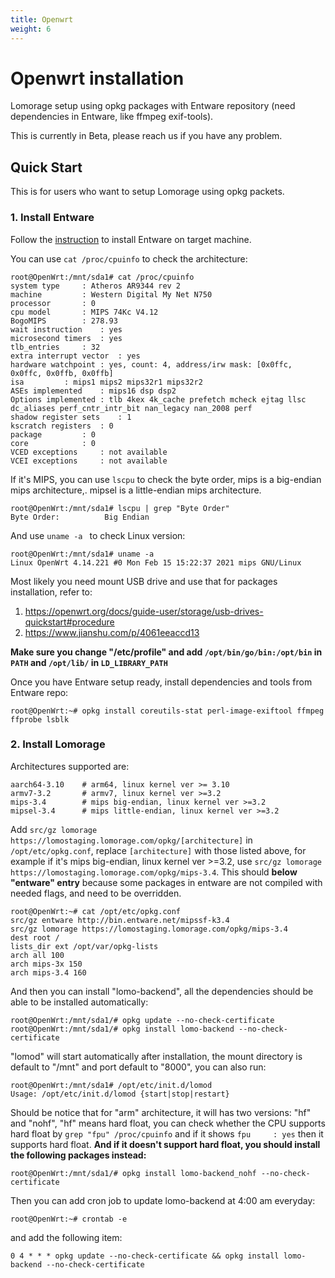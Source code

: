 ```yaml
---
title: Openwrt
weight: 6
---
```


# Openwrt installation

Lomorage setup using opkg packages with Entware repository (need dependencies in Entware, like ffmpeg exif-tools).

This is currently in Beta, please reach us if you have any problem.

## Quick Start

This is for users who want to setup Lomorage using opkg packets.

### 1. Install Entware

Follow the [instruction](https://github.com/Entware/Entware/wiki/Alternative-install-vs-standard) to install Entware on target machine.

You can use `cat /proc/cpuinfo` to check the architecture:

```
root@OpenWrt:/mnt/sda1# cat /proc/cpuinfo 
system type		: Atheros AR9344 rev 2
machine			: Western Digital My Net N750
processor		: 0
cpu model		: MIPS 74Kc V4.12
BogoMIPS		: 278.93
wait instruction	: yes
microsecond timers	: yes
tlb_entries		: 32
extra interrupt vector	: yes
hardware watchpoint	: yes, count: 4, address/irw mask: [0x0ffc, 0x0ffc, 0x0ffb, 0x0ffb]
isa			: mips1 mips2 mips32r1 mips32r2
ASEs implemented	: mips16 dsp dsp2
Options implemented	: tlb 4kex 4k_cache prefetch mcheck ejtag llsc dc_aliases perf_cntr_intr_bit nan_legacy nan_2008 perf
shadow register sets	: 1
kscratch registers	: 0
package			: 0
core			: 0
VCED exceptions		: not available
VCEI exceptions		: not available
```

 If it's MIPS, you can use `lscpu` to check the byte order, mips is a big-endian mips architecture,. mipsel is a little-endian mips architecture.

```
root@OpenWrt:/mnt/sda1# lscpu | grep "Byte Order"
Byte Order:          Big Endian
```

And use `uname -a ` to check Linux version:

```
root@OpenWrt:/mnt/sda1# uname -a
Linux OpenWrt 4.14.221 #0 Mon Feb 15 15:22:37 2021 mips GNU/Linux
```

Most likely you need mount USB drive and use that for packages installation, refer to:

1. https://openwrt.org/docs/guide-user/storage/usb-drives-quickstart#procedure
2. https://www.jianshu.com/p/4061eeaccd13

**Make sure you change "/etc/profile" and add `/opt/bin/go/bin:/opt/bin` in `PATH` and `/opt/lib/` in `LD_LIBRARY_PATH`**

Once you have Entware setup ready, install dependencies and tools from Entware repo:

```
root@OpenWrt:~# opkg install coreutils-stat perl-image-exiftool ffmpeg ffprobe lsblk
```

### 2. Install Lomorage

Architectures supported are:

```
aarch64-3.10    # arm64, linux kernel ver >= 3.10
armv7-3.2       # armv7, linux kernel ver >=3.2
mips-3.4        # mips big-endian, linux kernel ver >=3.2
mipsel-3.4      # mips little-endian, linux kernel ver >=3.2
```

Add `src/gz lomorage https://lomostaging.lomorage.com/opkg/[architecture]` in `/opt/etc/opkg.conf`, replace `[architecture]` with those listed above, for example if it's mips big-endian, linux kernel ver >=3.2, use `src/gz lomorage https://lomostaging.lomorage.com/opkg/mips-3.4`. This should **below "entware" entry** because some packages in entware are not compiled with needed flags, and need to be overridden.

```
root@OpenWrt:~# cat /opt/etc/opkg.conf
src/gz entware http://bin.entware.net/mipssf-k3.4
src/gz lomorage https://lomostaging.lomorage.com/opkg/mips-3.4
dest root /
lists_dir ext /opt/var/opkg-lists
arch all 100
arch mips-3x 150
arch mips-3.4 160
```

And then you can install "lomo-backend", all the dependencies should be able to be installed automatically:

```
root@OpenWrt:/mnt/sda1/# opkg update --no-check-certificate
root@OpenWrt:/mnt/sda1/# opkg install lomo-backend --no-check-certificate
```

"lomod" will start automatically after installation, the mount directory is default to "/mnt" and port default to "8000", you can also run:

```
root@OpenWrt:/mnt/sda1# /opt/etc/init.d/lomod
Usage: /opt/etc/init.d/lomod {start|stop|restart}
```

Should be notice that for "arm" architecture, it will has two versions: "hf" and "nohf", "hf" means hard float, you can check whether the CPU supports hard float by `grep "fpu" /proc/cpuinfo` and if it shows `fpu     : yes` then it supports hard float. **And if it doesn't support hard float, you should install the following packages instead:**

```
root@OpenWrt:/mnt/sda1/# opkg install lomo-backend_nohf --no-check-certificate
```

Then you can add cron job to update lomo-backend at 4:00 am everyday:

```
root@OpenWrt:~# crontab -e
```

and add the following item:

```
0 4 * * * opkg update --no-check-certificate && opkg install lomo-backend --no-check-certificate
```
